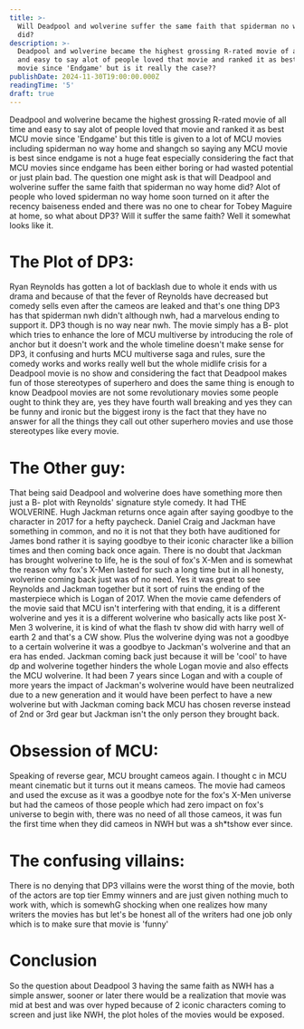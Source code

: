 ```yaml
---
title: >-
  Will Deadpool and wolverine suffer the same faith that spiderman no way home
  did?
description: >-
  Deadpool and wolverine became the highest grossing R-rated movie of all time
  and easy to say alot of people loved that movie and ranked it as best MCU
  movie since 'Endgame' but is it really the case??
publishDate: 2024-11-30T19:00:00.000Z
readingTime: '5'
draft: true
---
```


Deadpool and wolverine became the highest grossing R-rated movie of all time and easy to say alot of people loved that movie and ranked it as best MCU movie since 'Endgame' but this title is given to a lot of MCU movies including spiderman no way home and shangch so saying any MCU movie is best since endgame is not a huge feat especially considering the fact that MCU movies since endgame has been either boring or had wasted potential or just plain bad. The question one might ask is that will Deadpool and wolverine suffer the same faith that spiderman no way home did? Alot of people who loved spiderman no way home soon turned on it after the recency baiseness ended and there was no one to chear for Tobey Maguire at home, so what about DP3? Will it suffer the same faith? Well it somewhat looks like it. 

# The Plot of DP3:

Ryan Reynolds has gotten a lot of backlash due to whole it ends with us drama and because of that the fever of Reynolds have decreased but comedy sells even after the cameos are leaked and that's one thing DP3 has that spiderman nwh didn't although nwh, had a marvelous ending to support it. DP3 though is no way near nwh. The movie simply has a B- plot which tries to enhance the lore of MCU multiverse by introducing the role of anchor but it doesn't work and the whole timeline doesn't make sense for DP3, it confusing and hurts MCU multiverse saga and rules, sure the comedy works and works really well but the whole midlife crisis for a Deadpool movie is no show and considering the fact that Deadpool makes fun of those stereotypes of superhero and does the same thing is enough to know Deadpool movies are not some revolutionary movies some people ought to think they are, yes they have fourth wall breaking and yes they can be funny and ironic but the biggest irony is the fact that they have no answer for all the things they call out other superhero movies and use those stereotypes like every movie. 

# The Other guy: 

That being said Deadpool and wolverine does have something more then just a B- plot with Reynolds' signature style comedy. It had THE WOLVERINE. Hugh Jackman returns once again after saying goodbye to the character in 2017 for a hefty paycheck. Daniel Craig and Jackman have something in common, and no it is not that they both have auditioned for James bond rather it is saying goodbye to their iconic character like a billion times and then coming back once again. There is no doubt that Jackman has brought wolverine to life, he is the soul of fox's X-Men and is somewhat the reason why fox's X-Men lasted for such a long time but in all honesty, wolverine coming back just was of no need. Yes it was great to see Reynolds and Jackman together but it sort of ruins the ending of the masterpiece which is Logan of 2017. When the movie came defenders of the movie said that MCU isn't interfering with that ending, it is a different wolverine and yes it is a different wolverine who basically acts like post X-Men 3 wolverine, it is kind of what the flash tv show did with harry well of earth 2 and that's a CW show. Plus the wolverine dying was not a goodbye to a certain wolverine it was a goodbye to Jackman's wolverine and that an era has ended. Jackman coming back just because it will be 'cool' to have dp and wolverine together hinders the whole Logan movie and also effects the MCU wolverine. It had been 7 years since Logan and with a couple of more years the impact of Jackman's wolverine would have been neutralized due to a new generation and it would have been perfect to have a new wolverine but with Jackman coming back MCU has chosen reverse instead of 2nd or 3rd gear but Jackman isn't the only person they brought back. 

# Obsession of MCU: 

Speaking of reverse gear, MCU brought cameos again. I thought c in MCU meant cinematic but it turns out it means cameos. The movie had cameos and used the excuse as it was a goodbye note for the fox's X-Men universe but had the cameos of those people which had zero impact on fox's universe to begin with, there was no need of all those cameos, it was fun the first time when they did cameos in NWH but was a sh\*tshow ever since. 

# The confusing villains: 

There is no denying that DP3 villains were the worst thing of the movie, both of the actors are top tier Emmy winners and are just given nothing much to work with, which is somewhG shocking when one realizes how many writers the movies has but let's be honest all of the writers had one job only which is to make sure that movie is 'funny'

# Conclusion 

So the question about Deadpool 3 having the same faith as NWH has a simple answer, sooner or later there would be a realization that movie was mid at best and was over hyped because of 2 iconic characters coming to screen and just like NWH, the plot holes of the movies would be exposed.
